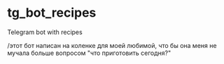 # tg_bot_recipes
Telegram bot with recipes

/этот бот написан на коленке для моей любимой, что бы она меня не мучала больше вопросом "что приготовить сегодня?"